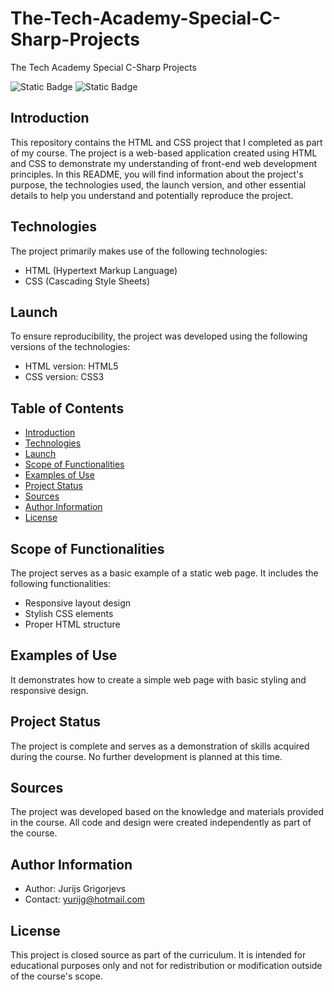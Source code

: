 # The-Tech-Academy-Special-C-Sharp-Projects
The Tech Academy Special C-Sharp Projects

![Static Badge](https://img.shields.io/badge/HTML-red)
![Static Badge](https://img.shields.io/badge/CSS-yellow)


## **Introduction**
This repository contains the HTML and CSS project that I completed as part of my course. The project is a web-based application created using HTML and CSS to demonstrate my understanding of front-end web development principles. In this README, you will find information about the project's purpose, the technologies used, the launch version, and other essential details to help you understand and potentially reproduce the project.

## **Technologies**
The project primarily makes use of the following technologies:

- HTML (Hypertext Markup Language)
- CSS (Cascading Style Sheets)

## **Launch**
To ensure reproducibility, the project was developed using the following versions of the technologies:

- HTML version:  HTML5
- CSS version:  CSS3

## **Table of Contents**
- [Introduction](#introduction)
- [Technologies](#technologies)
- [Launch](#launch)
- [Scope of Functionalities](#scope-of-functionalities)
- [Examples of Use](#examples-of-use)
- [Project Status](#project-status)
- [Sources](#sources)
- [Author Information](#author-information)
- [License](#license)

## **Scope of Functionalities**
The project serves as a basic example of a static web page. It includes the following functionalities:
- Responsive layout design
- Stylish CSS elements
- Proper HTML structure

## **Examples of Use**
It demonstrates how to create a simple web page with basic styling and responsive design.

## **Project Status**
The project is complete and serves as a demonstration of skills acquired during the course. No further development is planned at this time.

## **Sources**
The project was developed based on the knowledge and materials provided in the course. All code and design were created independently as part of the course.

## **Author Information**
- Author: Jurijs Grigorjevs
- Contact: yurijg@hotmail.com

## License
This project is closed source as part of the curriculum. It is intended for educational purposes only and not for redistribution or modification outside of the course's scope.

